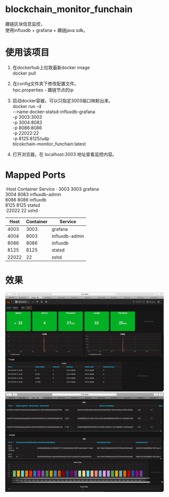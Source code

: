 # blockchain_monitor_funchain
趣链区块信息监控，   
使用influxdb + grafana + 趣链java sdk。

# 使用该项目
1. 在dockerhub上拉取最新docker image    
   docker pull 

2. 在config文件夹下修改配置文件。     
   hpc.properties - 趣链节点的ip  
   
3. 启动docker容器，可以只指定3003端口映射出来。    
   docker run -d \
    --name docker-statsd-influxdb-grafana \
    -p 3003:3003 \
    -p 3004:8083 \
    -p 8086:8086 \
    -p 22022:22 \
    -p 8125:8125/udp \
    blcokchain-monitor_funchain:latest    
    
4. 打开浏览器，在 localhost:3003 地址查看监控内容。   

# Mapped Ports      
·Host        Container       Service    ·
3003        3003            grafana    
3004        8083            influxdb-admin    
8086        8086            influxdb    
8125        8125            statsd    
·22022       22              sshd   ·

Host | Container | Service
-----|-----------|----
4003 | 3003      | grafana
4004 | 8003      | influxdb-admin
8086 | 8086      | influxdb
8125 | 8125      | statsd
22022| 22        | sshd


# 效果    
![image](https://github.com/pclimbing/blockchain_monitor_funchain/raw/master/images/qu1.png)
![image](https://github.com/pclimbing/blockchain_monitor_funchain/raw/master/images/qu2.png)
